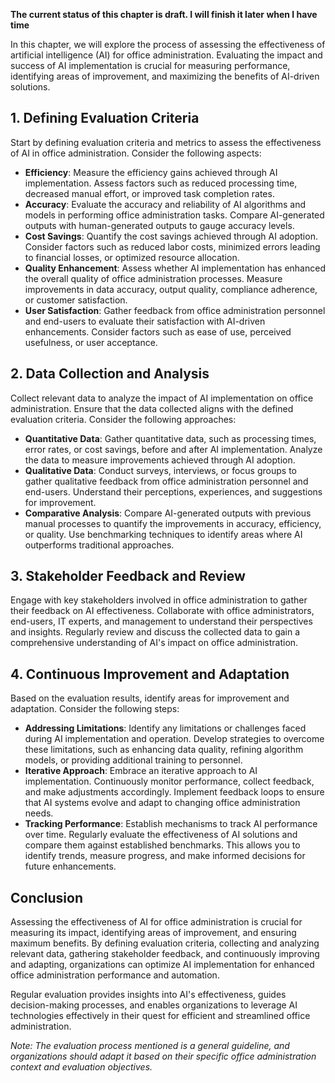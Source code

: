 **The current status of this chapter is draft. I will finish it later when I have time**

In this chapter, we will explore the process of assessing the effectiveness of artificial intelligence (AI) for office administration. Evaluating the impact and success of AI implementation is crucial for measuring performance, identifying areas of improvement, and maximizing the benefits of AI-driven solutions.

**1. Defining Evaluation Criteria**
-----------------------------------

Start by defining evaluation criteria and metrics to assess the effectiveness of AI in office administration. Consider the following aspects:

* **Efficiency**: Measure the efficiency gains achieved through AI implementation. Assess factors such as reduced processing time, decreased manual effort, or improved task completion rates.
* **Accuracy**: Evaluate the accuracy and reliability of AI algorithms and models in performing office administration tasks. Compare AI-generated outputs with human-generated outputs to gauge accuracy levels.
* **Cost Savings**: Quantify the cost savings achieved through AI adoption. Consider factors such as reduced labor costs, minimized errors leading to financial losses, or optimized resource allocation.
* **Quality Enhancement**: Assess whether AI implementation has enhanced the overall quality of office administration processes. Measure improvements in data accuracy, output quality, compliance adherence, or customer satisfaction.
* **User Satisfaction**: Gather feedback from office administration personnel and end-users to evaluate their satisfaction with AI-driven enhancements. Consider factors such as ease of use, perceived usefulness, or user acceptance.

**2. Data Collection and Analysis**
-----------------------------------

Collect relevant data to analyze the impact of AI implementation on office administration. Ensure that the data collected aligns with the defined evaluation criteria. Consider the following approaches:

* **Quantitative Data**: Gather quantitative data, such as processing times, error rates, or cost savings, before and after AI implementation. Analyze the data to measure improvements achieved through AI adoption.
* **Qualitative Data**: Conduct surveys, interviews, or focus groups to gather qualitative feedback from office administration personnel and end-users. Understand their perceptions, experiences, and suggestions for improvement.
* **Comparative Analysis**: Compare AI-generated outputs with previous manual processes to quantify the improvements in accuracy, efficiency, or quality. Use benchmarking techniques to identify areas where AI outperforms traditional approaches.

**3. Stakeholder Feedback and Review**
--------------------------------------

Engage with key stakeholders involved in office administration to gather their feedback on AI effectiveness. Collaborate with office administrators, end-users, IT experts, and management to understand their perspectives and insights. Regularly review and discuss the collected data to gain a comprehensive understanding of AI's impact on office administration.

**4. Continuous Improvement and Adaptation**
--------------------------------------------

Based on the evaluation results, identify areas for improvement and adaptation. Consider the following steps:

* **Addressing Limitations**: Identify any limitations or challenges faced during AI implementation and operation. Develop strategies to overcome these limitations, such as enhancing data quality, refining algorithm models, or providing additional training to personnel.
* **Iterative Approach**: Embrace an iterative approach to AI implementation. Continuously monitor performance, collect feedback, and make adjustments accordingly. Implement feedback loops to ensure that AI systems evolve and adapt to changing office administration needs.
* **Tracking Performance**: Establish mechanisms to track AI performance over time. Regularly evaluate the effectiveness of AI solutions and compare them against established benchmarks. This allows you to identify trends, measure progress, and make informed decisions for future enhancements.

**Conclusion**
--------------

Assessing the effectiveness of AI for office administration is crucial for measuring its impact, identifying areas of improvement, and ensuring maximum benefits. By defining evaluation criteria, collecting and analyzing relevant data, gathering stakeholder feedback, and continuously improving and adapting, organizations can optimize AI implementation for enhanced office administration performance and automation.

Regular evaluation provides insights into AI's effectiveness, guides decision-making processes, and enables organizations to leverage AI technologies effectively in their quest for efficient and streamlined office administration.

*Note: The evaluation process mentioned is a general guideline, and organizations should adapt it based on their specific office administration context and evaluation objectives.*
